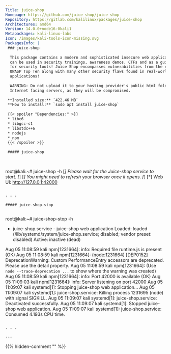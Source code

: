 ```yaml
---
Title: juice-shop
Homepage: https://github.com/juice-shop/juice-shop
Repository: https://gitlab.com/kalilinux/packages/juice-shop
Architectures: amd64
Version: 14.0.0+node16-0kali1
Metapackages: kali-linux-labs 
Icon: /images/kali-tools-icon-missing.svg
PackagesInfo: |
 ### juice-shop
 
  This package contains a modern and sophisticated insecure web application! It
  can be used in security trainings, awareness demos, CTFs and as a guinea pig
  for security tools! Juice Shop encompasses vulnerabilities from the entire
  OWASP Top Ten along with many other security flaws found in real-world
  applications!
   
  WARNING: Do not upload it to your hosting provider's public html folder or any
  Internet facing servers, as they will be compromised.
 
 **Installed size:** `422.46 MB`  
 **How to install:** `sudo apt install juice-shop`  
 
 {{< spoiler "Dependencies:" >}}
 * libc6 
 * libgcc-s1 
 * libstdc++6 
 * nodejs 
 * npm
 {{< /spoiler >}}
 
 ##### juice-shop
 
 
 ```
 root@kali:~# juice-shop -h
 [*] Please wait for the Juice-shop service to start.
 [*]
 [*] You might need to refresh your browser once it opens.
 [*]
 [*]  Web UI: http://127.0.0.1:42000
 
 ```
 
 - - -
 
 ##### juice-shop-stop
 
 
 ```
 root@kali:~# juice-shop-stop -h
 * juice-shop.service - juice-shop web application
      Loaded: loaded (/lib/systemd/system/juice-shop.service; disabled; vendor preset: disabled)
      Active: inactive (dead)
 
 Aug 05 11:08:59 kali npm[1231664]: info: Required file runtime.js is present (OK)
 Aug 05 11:08:59 kali npm[1231664]: (node:1231664) [DEP0152] DeprecationWarning: Custom PerformanceEntry accessors are deprecated. Please use the detail property.
 Aug 05 11:08:59 kali npm[1231664]: (Use `node --trace-deprecation ...` to show where the warning was created)
 Aug 05 11:08:59 kali npm[1231664]: info: Port 42000 is available (OK)
 Aug 05 11:09:03 kali npm[1231664]: info: Server listening on port 42000
 Aug 05 11:09:07 kali systemd[1]: Stopping juice-shop web application...
 Aug 05 11:09:07 kali systemd[1]: juice-shop.service: Killing process 1231695 (node) with signal SIGKILL.
 Aug 05 11:09:07 kali systemd[1]: juice-shop.service: Deactivated successfully.
 Aug 05 11:09:07 kali systemd[1]: Stopped juice-shop web application.
 Aug 05 11:09:07 kali systemd[1]: juice-shop.service: Consumed 4.193s CPU time.
 ```
 
 - - -
 
---
```

{{% hidden-comment "<!--Do not edit anything above this line-->" %}}
